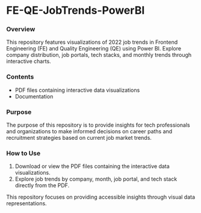 # FE-QE-JobTrends-PowerBI

### Overview

This repository features visualizations of 2022 job trends in Frontend Engineering (FE) and Quality Engineering (QE) using Power BI. Explore company distribution, job portals, tech stacks, and monthly trends through interactive charts.

### Contents

- PDF files containing interactive data visualizations
- Documentation

### Purpose

The purpose of this repository is to provide insights for tech professionals and organizations to make informed decisions on career paths and recruitment strategies based on current job market trends.

### How to Use

1. Download or view the PDF files containing the interactive data visualizations.
2. Explore job trends by company, month, job portal, and tech stack directly from the PDF.

This repository focuses on providing accessible insights through visual data representations.
